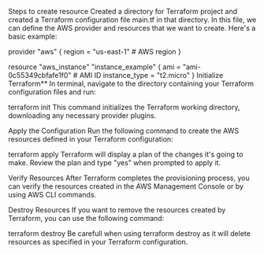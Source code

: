 Steps to create resource
Created a directory for Terraform project and created a Terraform configuration file main.tf in that directory. In this file, we can define the AWS provider and resources that we want to create. Here's a basic example:

   provider "aws" {
     region = "us-east-1"  # AWS region
   }

   resource "aws_instance" "instance_example" {
     ami           = "ami-0c55349cbfafe1f0"  # AMI ID
     instance_type = "t2.micro"
   }
Initialize Terraform**
In terminal, navigate to the directory containing your Terraform configuration files and run:

terraform init
This command initializes the Terraform working directory, downloading any necessary provider plugins.

Apply the Configuration
Run the following command to create the AWS resources defined in your Terraform configuration:

terraform apply
Terraform will display a plan of the changes it's going to make. Review the plan and type "yes" when prompted to apply it.

Verify Resources
After Terraform completes the provisioning process, you can verify the resources created in the AWS Management Console or by using AWS CLI commands.

Destroy Resources
If you want to remove the resources created by Terraform, you can use the following command:

terraform destroy
Be carefull when using terraform destroy as it will delete resources as specified in your Terraform configuration.
